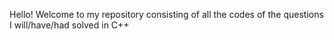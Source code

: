 Hello! Welcome to my repository consisting of all the codes of the questions I will/have/had solved in C++
